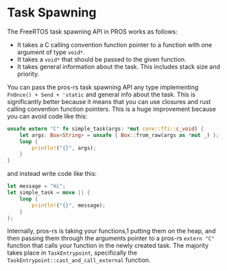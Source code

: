 # Task Spawning

The FreeRTOS task spawning API in PROS works as follows:
* It takes a C calling convention function pointer to a function with one argument of type `void*`.
* It takes a `void*` that should be passed to the given function.
* It takes general information about the task. This includes stack size and priority.

You can pass the pros-rs task spawning API any type implementing `FnOnce() + Send + 'static`
and general info about the task.
This is significantly better because it means that you can use closures
and rust calling convention function pointers.
This is a huge improvement because you can avoid code like this:
```rust
unsafe extern "C" fn simple_task(args: *mut core::ffi::c_void) {
    let args: Box<String> = unsafe { Box::from_raw(args as *mut _) };
    loop {
        println!("{}", args);
    }
}
```
and instead write code like this:
```rust
let message = "Hi";
let simple_task = move || {
    loop {
        println!("{}", message);
    }
};
```

Internally, pros-rs is taking your functions,1
putting them on the heap, and then passing them through the arguments pointer
to a pros-rs `extern "C"` function that calls your function in the newly created task. 
The majority takes place in `TaskEntrypoint`,
specifically the `TaskEntrypoint::cast_and_call_external` function.